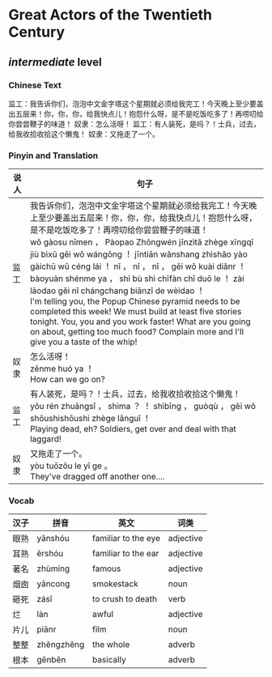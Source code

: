 # Great Actors of the Twentieth Century
## *intermediate* level

### Chinese Text
监工：我告诉你们，泡泡中文金字塔这个星期就必须给我完工！今天晚上至少要盖出五层来！你，你，你，给我快点儿！抱怨什么呀，是不是吃饭吃多了！再唠叨给你尝尝鞭子的味道！
奴隶：怎么活呀！
监工：有人装死，是吗？！士兵，过去，给我收拾收拾这个懒鬼！
奴隶：又拖走了一个。

### Pinyin and Translation
|说人|句子|
|----|----|
|监工|我告诉你们，泡泡中文金字塔这个星期就必须给我完工！今天晚上至少要盖出五层来！你，你，你，给我快点儿！抱怨什么呀，是不是吃饭吃多了！再唠叨给你尝尝鞭子的味道！<br />wǒ gàosu nǐmen ， Pàopao Zhōngwén jīnzìtǎ zhège xīngqī jiù bìxū gěi wǒ wángōng ！ jīntiān wǎnshang zhìshǎo yào gàichū wǔ céng lái ！ nǐ ， nǐ ， nǐ ， gěi wǒ kuài diǎnr ！ bàoyuàn shénme ya ， shì bù shì chīfàn chī duō le ！ zài lāodao gěi nǐ chángchang biānzǐ de wèidao ！<br />I'm telling you, the Popup Chinese pyramid needs to be completed this week! We must build at least five stories tonight. You, you and you work faster! What are you going on about, getting too much food? Complain more and I'll give you a taste of the whip!|
|奴隶|怎么活呀！<br />zěnme huó ya ！<br />How can we go on?|
|监工|有人装死，是吗？！士兵，过去，给我收拾收拾这个懒鬼！<br />yǒu rén zhuāngsǐ ， shìma ？ ！ shìbīng ， guòqù ， gěi wǒ shōushishōushi zhège lǎnguǐ ！<br />Playing dead, eh? Soldiers, get over and deal with that laggard!|
|奴隶|又拖走了一个。<br />yòu tuōzǒu le yī ge 。<br />They've dragged off another one....|
### Vocab
|汉子|拼音|英文|词类|
|----|----|----|----|
|眼熟|yǎnshóu|familiar to the eye|adjective|
|耳熟|ěrshóu|familiar to the ear|adjective|
|著名|zhùmíng|famous|adjective|
|烟囱|yāncong|smokestack|noun|
|砸死|zásǐ|to crush to death|verb|
|烂|làn|awful|adjective|
|片儿|piānr|film|noun|
|整整|zhěngzhěng|the whole|adverb|
|根本|gēnběn|basically|adverb|